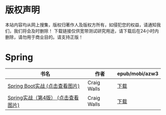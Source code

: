 # 版权声明

本站内容均从网上搜集，版权归著作人及版权方所有，如侵犯您的权益，请通知我们，我们将会及时删除！ 下载链接仅供宽带测试研究用途，请下载后在24小时内删除，请勿用于商业目的。请支持正版！

# Spring

| 书名 | 作者 | epub/mobi/azw3 |
| --- | --- | --- |
| [Spring Boot实战 (点击查看图片)](https://www.dushupai.com/attachment/2024/06/04/4a3cb0e33ed6e58e.jpg) | Craig Walls | [下载](https://url89.ctfile.com/f/31084289-1357021069-b1405c?p=8866) |
| [Spring实战（第4版） (点击查看图片)](https://www.dushupai.com/attachment/2024/06/04/db32b11da48f5b78.jpg) | Craig Walls | [下载](https://url89.ctfile.com/f/31084289-1357020319-e008d6?p=8866) |
